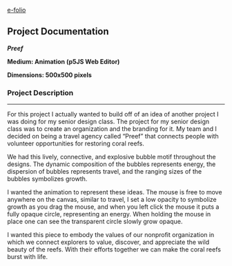 [e-folio](https://christineorlino.github.io/)

## Project Documentation


**_Preef_**

**Medium: Animation (p5JS Web Editor)**

**Dimensions: 500x500 pixels**

### **Project Description**
***
For this project I actually wanted to build off of an idea of another project I was doing for my senior design class. The project for my senior design class was to create an organization and the branding for it. My team and I decided on being a travel agency called “Preef” that connects people with volunteer opportunities for restoring coral reefs. 

We had this lively, connective, and explosive bubble motif throughout the designs. The dynamic composition of the bubbles represents energy, the dispersion of bubbles represents travel, and the ranging sizes of the bubbles symbolizes growth.

I wanted the animation to represent these ideas. The mouse is free to move anywhere on the canvas, similar to travel, I set a low opacity to symbolize growth as you drag the mouse, and when you left click the mouse it puts a fully opaque circle, representing an energy. When holding the mouse in place one can see the transparent circle slowly grow opaque.

I wanted this piece to embody the values of our nonprofit organization in which we connect explorers to value, discover, and appreciate the wild beauty of the reefs. With their efforts together we can make the coral reefs burst with life. 
